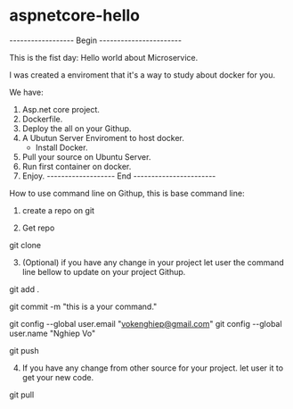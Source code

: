 # aspnetcore-hello

------------------ Begin -----------------------

This is the fist day: Hello world about Microservice.

I was created a enviroment that it's a way to study about docker for you.

We have:
1. Asp.net core project.
2. Dockerfile.
3. Deploy the all on your Githup.
4. A Ubutun Server Enviroment to host docker.
    - Install Docker.
5. Pull your source on Ubuntu Server.
6. Run first container on docker.
7. Enjoy.
------------------- End -----------------------


How to use command line on Githup, this is base command line:

1. create a repo on git

2. Get repo

git clone <githup host>

3. (Optional) if you have any change in your project let user the command line bellow to update on your project Githup.

git add .

git commit -m "this is a your command."

git config --global user.email "vokenghiep@gmail.com"
git config --global user.name "Nghiep Vo"

git push

4. If you have any change from other source for your project. let user it to get your new code.

git pull






